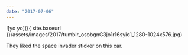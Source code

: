 ```yaml
---
date: "2017-07-06"
---
```


![yo yo]({{ site.baseurl }}/assets/images/2017/tumblr_osobgnG3jo1r16syio1_1280-1024x576.jpg)

They liked the space invader sticker on this car.
